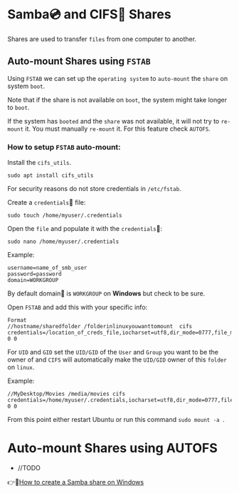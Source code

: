 # Samba:cd: and CIFS:dvd: Shares

Shares are used to transfer `files` from one computer to another.

## Auto-mount Shares using `FSTAB`

Using `FSTAB` we can set up the `operating system` to `auto-mount` the `share` on system `boot`.

Note that if the share is not available on `boot`, the system might take longer to `boot`.

If the system has `booted` and the `share` was not available, it will not try to `re-mount` it.
You must manually `re-mount` it. For this feature check `AUTOFS`.


### How to setup `FSTAB` auto-mount:

Install the `cifs_utils`.
```
sudo apt install cifs_utils
```

For security reasons do not store credentials in `/etc/fstab`.

Create a `credentials`:key: file:
```
sudo touch /home/myuser/.credentials 
```

Open the `file` and populate it with the `credentials`:key::
```
sudo nano /home/myuser/.credentials
```

Example:
```
username=name_of_smb_user
password=password
domain=WORKGROUP
```
By default domain:office: is `WORKGROUP` on **Windows** but check to be sure.

Open `FSTAB` and add this with your specific info:
```
Format
//hostname/sharedfolder /folderinlinuxyouwanttomount  cifs credentials=/location_of_creds_file,iocharset=utf8,dir_mode=0777,file_mode=0777,uid=998,gid=998 0 0
```

For `UID` and `GID` set the `UID/GID` of the `User` and `Group` you want to be the owner of
and `CIFS` will automatically make the `UID/GID` owner of this `folder` on `linux`.
  
Example:  
```
//MyDesktop/Movies /media/movies cifs credentials=/home/myuser/.credentials,iocharset=utf8,dir_mode=0777,file_mode=0777,uid=998,gid=998 0 0
```

From this point either restart Ubuntu or run this command `sudo mount -a `.


# Auto-mount Shares using AUTOFS

* //TODO



:point_right::link:[How to create a Samba share on Windows](https://www.youtube.com/watch?v=AxhSvBg0dTM)